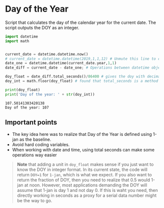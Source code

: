 
# Day of the Year

Script that calculates the day of the calendar year for the current date. The script outputs the DOY as an integer.


```python
import datetime
import math


current_date = datetime.datetime.now()
# current_date = datetime.datetime(2019,1,1,12) # Unmute this line to compute DOY for any date
date_one = datetime.datetime(current_date.year,1,1)
date_diff = current_date - date_one; # Operations between datetime objects result in datetime objects

doy_float = date_diff.total_seconds()/86400 # gives the doy with decimal places
doy_int = math.floor(doy_float) # found that total_seconds is a method from the error of dateDiff.total_seconds

print(doy_float)
print('Day of the year: ' + str(doy_int))

```

    107.50141303420138
    Day of the year: 107


## Important points

- The key idea here was to realize that Day of the Year is defined using 1-jan as the baseline.
- Avoid hard coding variables.
- When working with date and time, using total seconds can make some operations way easier

> **Note** that adding a unit in `doy_float` makes sense if you just want to know the DOY in integer format. In its current state, the code will return `DOY=1` for `1-jan`, which is what we expect. If you also want to return the fraction of DOY, then you need to realize that 0.5 would 1-jan at noon. However, most applications demanding the DOY will assume that 1-jan is day 1 and not day 0. If this is waht you need, then directly working in seconds as a proxy for a serial data number might be the way to go.
